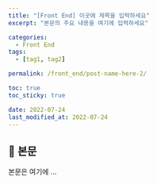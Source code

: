 ```yaml
---
title: "[Front End] 이곳에 제목을 입력하세요"
excerpt: "본문의 주요 내용을 여기에 입력하세요"

categories:
  - Front End
tags:
  - [tag1, tag2]

permalink: /front_end/post-name-here-2/

toc: true
toc_sticky: true

date: 2022-07-24
last_modified_at: 2022-07-24
---
```


## 🦥 본문

본문은 여기에 ...
